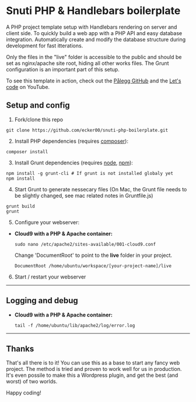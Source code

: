 # Snuti PHP & Handlebars boilerplate

A PHP project template setup with Handlebars rendering on server and client side. To quickly build a web app with a PHP API and easy database integration. Automatically create and modify the database structure during development for fast itterations.

Only the files in the "live" folder is accessible to the public and should be set as nginx/apache site root, hiding all other works files. The Grunt configuration is an important part of this setup.

To see this template in action, check out the [Pålegg GitHub](https://github.com/ecker00/palegg) and the [Let's code]() on YouTube.

## Setup and config

1) Fork/clone this repo
```
git clone https://github.com/ecker00/snuti-php-boilerplate.git
```

2) Install PHP dependencies (requires [composer](https://getcomposer.org)):
```
composer install
```

3) Install Grunt dependencies (requires [node](https://nodejs.org), [npm](https://www.npmjs.com/get-npm)):
```
npm install -g grunt-cli # If grunt is not installed globaly yet
npm install
```

4) Start Grunt to generate nessecary files (On Mac, the Grunt file needs to be slightly changed, see mac related notes in Gruntfile.js)
```
grunt build
grunt
```

5) Configure your webserver:

- **Cloud9 with a PHP & Apache container:**
  ```
  sudo nano /etc/apache2/sites-available/001-cloud9.conf
  ```
  Change 'DocumentRoot' to point to the **live** folder in your project.
  ```
  DocumentRoot /home/ubuntu/workspace/[your-project-name]/live
  ```

6) Start / restart your webserver

---

## Logging and debug

- **Cloud9 with a PHP & Apache container:**

  ```
  tail -f /home/ubuntu/lib/apache2/log/error.log
  ```

---

## Thanks

That's all there is to it! You can use this as a base to start any fancy web project. The method is tried and proven to work well for us in production. It's even possile to make this a Wordpress plugin, and get the best (and worst) of two worlds.

Happy coding!